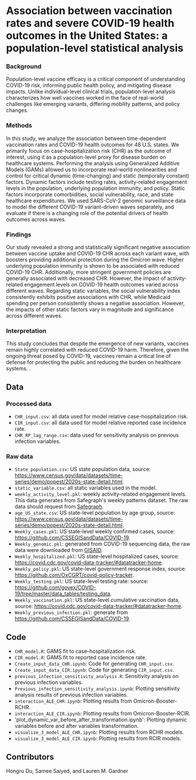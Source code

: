 # Association between vaccination rates and severe COVID-19 health outcomes in the United States: a population-level statistical analysis 

### Background

Population-level vaccine efficacy is a critical component of understanding COVID-19 risk, informing public health policy, and mitigating disease impacts. Unlike individual-level clinical trials, population-level analysis characterizes how well vaccines worked in the face of real-world challenges like emerging variants, differing mobility patterns, and policy changes.

### Methods
In this study, we analyze the association between time-dependent vaccination rates and COVID-19 health outcomes for 48 U.S. states. We primarily focus on case-hospitalization risk (CHR) as the outcome of interest, using it as a population-level proxy for disease burden on healthcare systems. Performing the analysis using Generalized Additive Models (GAMs) allowed us to incorporate real-world nonlinearities and control for critical dynamic (time-changing) and static (temporally constant) factors. Dynamic factors include testing rates, activity-related engagement levels in the population, underlying population immunity, and policy. Static factors incorporate comorbidities, social vulnerability, race, and state healthcare expenditures. We used SARS-CoV-2 genomic surveillance data to model the different COVID-19 variant-driven waves separately, and evaluate if there is a changing role of the potential drivers of health outcomes across waves. 
### Findings
Our study revealed a strong and statistically significant negative association between vaccine uptake and COVID-19 CHR across each variant wave, with boosters providing additional protection during the Omicron wave. Higher underlying population immunity is shown to be associated with reduced COVID-19 CHR. Additionally, more stringent government policies are generally associated with decreased CHR. However, the impact of activity-related engagement levels on COVID-19 health outcomes varied across different waves. Regarding static variables, the social vulnerability index consistently exhibits positive associations with CHR, while Medicaid spending per person consistently shows a negative association. However, the impacts of other static factors vary in magnitude and significance across different waves. 


### Interpretation
This study concludes that despite the emergence of new variants, vaccines remain highly correlated with reduced COVID-19 harm. Therefore, given the ongoing threat posed by COVID-19, vaccines remain a critical line of defense for protecting the public and reducing the burden on healthcare systems.
. 


## Data
### Processed data
* `CHR_input.csv`: all data used for model relative case-hospitalization risk.
* `CIR_input.csv`: all data used for model relative reported case incidence rate.
* `CHR_RP_lag_range.csv`: data used for sensitivity analysis on previous infection variables.

### Raw data
* `State_population.csv`: US state population data, source: https://www.census.gov/data/datasets/time-series/demo/popest/2020s-state-detail.html.
* `static_variable.csv`: all static variables used in the model.
* `weekly_activity_level.pkl`: weekly activity-related engagement levels. This data generates from Safegraph's weekly patterns dataset. The raw data should request from [Safegraph](https://www.safegraph.com/).
* `age_US_state.csv`: US state-level population by age group, source: https://www.census.gov/data/datasets/time-series/demo/popest/2020s-state-detail.html.
* `Weekly_cases.pkl`: US state-level weekly confirmed cases, source: https://github.com/CSSEGISandData/COVID-19.
* `Weekly_genomic.pkl`: generated from COVID-19 sequencing data, the raw data were downloaded from [GISAID](https://gisaid.org/).
* `Weekly_hospitalized.pkl`: US state-level hospitalized cases, source: https://covid.cdc.gov/covid-data-tracker/#datatracker-home.
* `Weekly_policy.pkl`: US state-level government response index, source: https://github.com/OxCGRT/covid-policy-tracker. 
* `Weekly_testing.pkl`: US state-level testing rate: source: https://github.com/govex/COVID-19/tree/master/data_tables/testing_data.
* `Weekly_vaccination.pkl`: US state-level cumulative vaccination data, source: https://covid.cdc.gov/covid-data-tracker/#datatracker-home.
* `Weekly_previous_infection.pkl`: generate from https://github.com/CSSEGISandData/COVID-19.

## Code
* `CHR_model.R`: GAMS fit to case-hospitalization risk.
* `CIR_model.R`: GAMS fit to reported case incidence rate.
* `Create_input_data_CHR.ipynb`: Code for generating `CHR_input.csv`.
* `Create_input_data_CIR.ipynb`: Code for generating `CIR_input.csv`.
* `previous_infection_sensitivity_analysis.R`: Sensitivity analysis on previous infection variables.
* `Previous_infection_sensitivity_analysis.ipynb`: Plotting sensitivity analysis results of previous infection variables.
* `interaction_ALE_CHR.ipynb`: Plotting results from Omicron-Booster-RCHR.
* `interaction_ALE_CIR.ipynb`: Plotting results from Omicron-Booster-RCIR.
* 'plot_dynamic_var_before_after_transformation.ipynb': Plotting dynamic variables before and after variables transformation.
* `visualize_3_model_ALE_CHR.ipynb`: Plotting results from RCHR models.
* `visualize_3_model_ALE_CIR.ipynb`: Plotting results from RCIR models.

## Contributors
Hongru Du, Samee Saiyed, and Lauren M. Gardner

